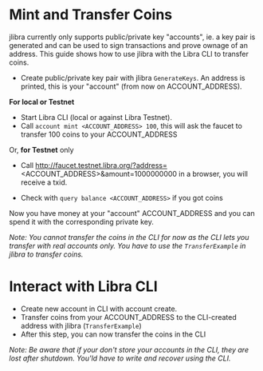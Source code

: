 # Mint and Transfer Coins

jlibra currently only supports public/private key "accounts", ie. a key pair is generated and can be used to sign transactions and prove ownage of an address.
This guide shows how to use jlibra with the Libra CLI to transfer coins.

* Create public/private key pair with jlibra `GenerateKeys`. An address is printed, this is your "account" (from now on ACCOUNT_ADDRESS).

**For local or Testnet**
* Start Libra CLI (local or against Libra Testnet).
* Call `account mint <ACCOUNT_ADDRESS> 100`, this will ask the faucet to transfer 100 coins to your ACCOUNT_ADDRESS

Or, **for Testnet** only
* Call http://faucet.testnet.libra.org/?address=<ACCOUNT_ADDRESS>&amount=1000000000 in a browser, you will receive a txid.

* Check with `query balance <ACCOUNT_ADDRESS>` if you got coins

Now you have money at your "account" ACCOUNT_ADDRESS and you can spend it with the corresponding private key.

_Note: You cannot transfer the coins in the CLI for now as the CLI lets you transfer with real accounts only. You have to use the 
`TransferExample` in jlibra to transfer coins._

# Interact with Libra CLI

* Create new account in CLI with account create.
* Transfer coins from your ACCOUNT_ADDRESS to the CLI-created address with jlibra (`TransferExample`)
* After this step, you can now transfer the coins in the CLI

_Note: Be aware that if your don't store your accounts in the CLI, they are lost after shutdown. You'ld have to write and recover using the CLI._
